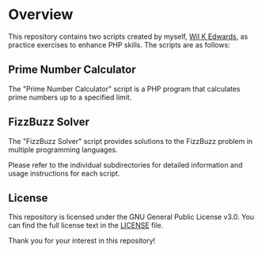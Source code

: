 # Overview

This repository contains two scripts created by myself, [Wil K Edwards](https://github.com/EdwardsWK), as practice exercises to enhance PHP skills. The scripts are as follows:

## Prime Number Calculator

The "Prime Number Calculator" script is a PHP program that calculates prime numbers up to a specified limit.

## FizzBuzz Solver

The "FizzBuzz Solver" script provides solutions to the FizzBuzz problem in multiple programming languages.

Please refer to the individual subdirectories for detailed information and usage instructions for each script.

## License

This repository is licensed under the GNU General Public License v3.0. You can find the full license text in the [LICENSE](LICENSE) file.

Thank you for your interest in this repository!

